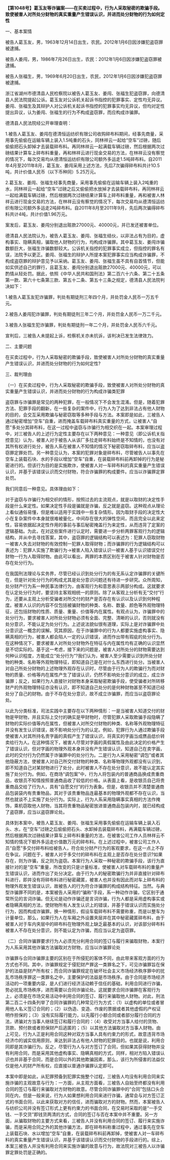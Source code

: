 **【第1048号】葛玉友等诈骗案——在买卖过程中，行为人采取秘密的欺骗手段。致使被害人对所处分财物的真实重量产生错误认识，并进而处分财物的行为如何定性**

一、基本案情

被告人葛玉友，男，1963年12月14日出生，农民。2012年1月6日因涉嫌犯盗窃罪被逮捕。

被告人姜闯，男，1986年7月26日出生，农民：2012年1月6日因涉嫌犯盗窃罪被逮捕。

被告人张福生，男，1969年6月20日出生，农民，2012年1月6日因涉嫌犯盗窃罪被逮捕。

浙江省湖州市德清县人民检察院以被告人葛玉友、姜闯、张福生犯盗窃罪，向德清县人民法院提起公诉。葛玉友对公诉机关起诉书指控的犯罪事实、定性均无异议。姜闯、张福生及其辩护人对公诉机关起诉书指控的犯罪事实均无异议，但均对定性提出异议，认为姜闯、张福生的行为不构成盗窃罪，而应构成诈骗罪。

德清县人民法院经公开审理查明：

1.被告人葛玉友、姜闯在德清恒运纺织有限公司收购碎布料期间，经事先商量，采用事先偷偷在运输车辆上装入1.5吨重的石头，同林祥云一起给“空车”过磅，随后偷偷把石头卸掉才去装载碎布料。再同林祥云一起满载车辆过磅，然后根据两次过磅结果计算车上碎布料重量，再和林祥云进行现金交易的方法，在林祥云没有察觉的情况下，每次交易均从德清恒运纺织有限公司额外多运走1.5吨碎布料。自2011年4月至2011年8月，葛玉友、姜闯采用上述方法，先后7次骗得碎布料共计1O.5吨，共计价值人民币（以下币种同）5.25万元。

2.葛玉友、姜闯、张福生经事先商量，采用事先偷偷在运输车辆上装入2吨重的水，同林祥云一起给“空车”过磅之后又偷偷把水放掉才去装载碎布料，再同林祥云一起给满载车辆过磅，然后根据两次过磅结果计算车上碎布料重量，再和被害人林祥云进行现金交易的方法，在林祥云没有察觉的情况下，每次交易均从德清恒运纺织有限公司额外多运走2吨碎布料。自2011年8月至2011年9月，先后两次骗得碎布料共计4吨，共计价值1.96万元。

案发后，葛玉友、姜闯分别退出赃款27000元、40000元，并已发还被害单位。

德清县人民法院认为，被告人葛玉友、姜闯、张福生结伙，以非法占有为目的，虚构事实、隐瞒真相，骗取他人财物的行为，均构成诈骗罪。其中葛玉友、姜闯诈骗数额巨大，张福生诈骗数额较大。公诉机关指控的犯罪事实成立，但指控的罪名有误，法院予以更正。姜闯、张福生的辩护人所提本案犯罪事实应当构成诈骗罪，不构成盗窃罪的辩护意见予以采纳。葛玉友、姜闯、张福生虽不具有自首情节，但能如实供述自己的罪行，且葛玉友、姜闯分别退出赃款27000元、40000元，可以酌情从轻处罚。据此，依照《中华人民共和国刑法》第二百六十六条、第二十五条第一款、第六十七条第三款、第五十二条、第五十三条之规定，德清县人民法院判决如下：

1.被告人葛玉友犯诈骗罪，判处有期徒刑三年四个月，并处罚金人民币一万五千元。

2.被告人姜闯犯诈骗罪，判处有期徒刑三年二个月，并处罚金人民币一万二千元。

3.被告人张福生犯诈骗罪，判处有期徒刑一年二个月，并处罚金人民币六千元。

宣判后，三被告人未提起上诉，检察机关亦未抗诉，该判决已发生法律效力。

二、主要问题

在买卖过程中，行为人采取秘密的欺骗手段，致使被害人对所处分财物的真实重量产生错误认识，并进而处分财物的行为如何定性?

三、裁判理由

（一）在买卖过程中，行为人采取秘密的欺骗手段，致使被害人对所处分财物的真实重量产生错误认识，并进而处分财物的行为构成诈骗类犯罪

盗窃罪与诈骗罪是常见的两种犯罪，在一般情况下不会发生混淆。但是，随着犯罪方法、犯罪手段的翻新，在一些复杂的案件中，行为人为了达到非法占有他人财物的目的，会交互采用欺骗与秘密窃取等多种手段与方法。本案即是如此，三被告人通过秘密增加“空车”自重，进而掩盖车载碎布料真实重量的方式，让被害人“自愿”多处分其碎布料，在这一过程中盗窃与诈骗行为相交织在一起。本案审理过程中，对三被告人的上述行为定性主要存在以下两种意见：一种意见（即公诉机关指控意见）认为，被害人对于被告人从该厂多拉走碎布料始终是不知情的，也没有对其所有权进行处分，被告人系在被害人不知情的情况下秘密窃取碎布料，应当以盗窃罪定罪处罚。另一种意见认为，本案的犯罪对象是碎布料，尽管被告人以事先在空车上装载石块、水的手段以增加“空车”自重，在装载碎布料前再卸掉的行为是秘密进行的。但该行为目的是实施欺诈，使被害人对一车碎布料的真实重量产生错误认识，并基于该错误认识而交付财物，符合诈骗罪的构成要件。应当以诈骗罪定罪处罚。

我们同意后一种意见。具体理由如下：

对于盗窃与诈骗行为相交织的情形，按照过去的主流观点，就是以取财的决定性手段是什么来定性。如果决定性手段是骗就是诈骗，反之就是盗窃。这种观点从理论上看似通俗易懂，但是难以适用于实践中一些复杂情形。因为取财手段的决定性大小在复杂案件中本身就很难被量化，中间存在很大的弹性空间，而且完全以此来定性，容易依据起决定性作用的事前与事后秘密掩盖行为来定性，从而违背了定案的逻辑基础。为此，在对这些案件进行认定时，需要进一步分析两罪客观行为的逻辑结构，并从中去寻找答案，其中，盗窃罪的逻辑结构可以表述为：犯罪人窃取财物一被害人失去对财物的有效控制一犯罪人取得财物；而诈骗罪的行为逻辑结构可以表述为：犯罪人实施了欺骗行为→被害人陷入错误认识一被害人基于认识错误交付财物一行为人取得财物。由此可以看出，两罪的本质区别在于被害人针对财物是否存在处分行为。

在我国刑法理论与实务界，尽管已经认识到处分行为的有无系认定诈骗罪的关键所在，但是针对处分行为的构成尤其是处分意识问题还有待进一步研究。众所周知，处分财产行为系一种民事法律行为，由客观行为和意思表示两部分构成。这就要求在认定处分行为时，要坚持主客观相统一的原则。除了从客观上分析有无“交付”行为，还要从主观上分析受骗者对所交付的财产是否存在有认识以及认识到何种程度。被害人认识的内容不仅包括被骗财物的种类、名称、数量、颜色等外观物理特征，还包括财物的性质、质量、重量、价值等内在属性。有观点认为，诈骗罪中的处分行为，要求被害人对所处分财物必须有全面、完整、清晰的认识，否则就没有处分意识，不能认定为处分行为。上述说法貌似很有道理，实际上是对诈骗罪中处分意识这一概念的误解。究其原因，在于诈骗罪中的行为人都要实施虚构事实、隐瞒真相的行为，被害人都会陷人一定的认识错误，进而作出带有瑕疵的处分行为。在这种情况下，要求被害人对所处分财物外在特征与内在属性均有正确的认识显然是不切实际的。基于这一考虑，接下来的问题是，被害人对所处分的财物需要达到何种认识程度，方能成立“处分行为”?我们认为，被害人至少需要认识到所处分财物的种类、名称等外观物理特征，即知道自己是在对什么东西进行处分。当被害人对自己所处分财物的上述物理外观存在认识时，尽管由于行为人的欺骗行为而对财物的质量、价格等内在属性产生了错误认识，仍然不影响处分意识的成立，成立诈骗罪；反之，如果行为人直接针对财物本身采取秘密欺骗手段，使受骗者对所转移财产的外观物理特征亦没有认识，即不知道自己处分的是何种财物甚至不知道已经处分了自己的财物。由于不存在处分意识，故不成立诈骗罪，而应当以盗窃罪论处。

以此为分类标准，司法实践中主要存在以下两种情形：一是当被害人知道交付的财物是甲财物，并且实际上交付的确实是甲财物时，尽管犯罪人采取欺骗手段隐瞒了财物的实际价值等内在属性，但被害人对所交付财物的种类、名称等外观物理特征并没有发生认识错误，故不影响处分行为的认定。例如，犯罪行为人通过欺骗手段使被害人对其所持名贵字画的真假产生了错误认识，将真实的字画当成赝品低价转卖给行为人。在这种情况下，被害人尽管对字画的真假属性及由此决定的价格产生了错误认识，但对字画的物理外观本身并没有产生错误认识，知道自己在卖字画，此时的交付行为仍然属于诈骗罪中的处分行为。二是行为人采用秘密“调包”或者其他隐蔽方法，使被害人对自己所交付财物的种类、名称等物理外观都没有认识到，即不知道自己对某财物进行了处分，此时被害人不存在处分意识，故不能认定其实施了处分行为。例如，在商场“调包案”中，行为人将包装内的普通商品换成贵重商品，收银员不知情按照普通商品收了较低的价格。从表面上看，是收银员自己将贵重商品交给了行为人，具有“自愿交付”的行为表象。但是，收银员并不清楚普通商品包装袋内有贵重物品，其对于该贵重物品连最基本的物理外观都不存在认识，当然也就谈不上实施了处分行为。实际上，行为人系采用隐瞒事实真相的方法作掩饰，乘机窃取他人财物，当其将贵重物品秘密放进普通商品包装内时，就已经构成了盗窃罪，应当以盗窃罪论处。

具体到本案中，被告人葛玉友、姜闯、张福生采用事先偷偷在运输车辆上装入石头、水，在“空车”过磅之后偷偷把石头、水卸掉去装载碎布料，再满载车辆过磅，然后根据两次过磅结果计算车上碎布料重量的方法，在被害公司工作人员林祥云不知情的情况下额外多运走价值数万元的碎布料。在上述过程中，被害公司工作人员“自愿”多交付碎布料给被告人，符合处分财产行为的客观要求，在这一点上不存在争议。问题在于，被害人对于多交付的碎布料在主观上是否存在处分意识?如果存在，则为诈骗，反之则为盗窃。本案行为人采取一种秘密的欺骗手段，该行为直接针对的是“空车”重量，所改变的只是计量标准，使被害人对车载碎布料的重量产生错误认识，进而作出了处分决定。由于行为人的秘密欺骗行为并非直接针对碎布料进行，即并没有将碎布料进行秘密藏匿，被害人也并没有因此而对车上碎布料的物理外观发生错误认识，故被告人的行为符合诈骗罪的构成结构特征。当然。与典型诈骗罪不同的是，本案被告人采用的“骗称”手段，系一种动作诈骗，它区别于通常所见的言词诈骗。但无论是动作诈骗还是言词诈骗，行为人都是采用虚构事实或者隐瞒真相的方法，使财物所有人发生认识上的错误，并基于错误认识而实施处分行为，因而构成诈骗罪。换一种情形，假设车载碎布料不需要称重，而是以整车为计量单位，那么，如果行为人在车厢之外设置夹层并在其中秘密藏匿碎布料，由于被害人对于车内夹层中的碎布料在物理外观上缺乏最基本的认识，对该部分碎布料被害人不存在处分意识，则不能认定为诈骗，而应当认定为盗窃罪。

（二）合同诈骗罪要求行为人必须充分利用合同的签订与履行来骗取财物，本案行为人系采用其他诈骗方法骗取对方财物，应当以诈骗罪论处

诈骗罪与合同诈骗罪主要的区别在于所侵犯的客体不同，由此带来客观方面的行为方式也不同。其中，诈骗罪规定于侵犯财产罪这一类罪名之下，可见诈骗罪旨在保护的法益是财产所有权；而合同诈骗罪规定在破坏社会主义市场经济秩序罪中的扰乱市场秩序罪这一类罪名之中，主要保护的法益是市场秩序。由于合同是市场经济活动的一项重要内容，是人们进行经济活动赖于信任的基础，利用合同进行诈骗，势必扰乱市场秩序，进而需要以合同诈骗论处。这就要求合同诈骗罪在客观行为上，必须是在市场交易活动中利用合同的签订、履行来骗取他人财物。对此，刑法第二百二十四条列举了合同诈骗罪的几种常见行为方式：（1）以虚构的单位或者冒用他人名义签订合同的；（2）以伪造、变造、作废的票据或者其他虚假的产权证明作担保的；（3）没有实际履行能力，以先履行小额合同或者部分履行合同的方法，诱骗对方当事人继续签订和履行合同的：（4）收受对方当事人给付的货物、货款、预付款或者担保财产后逃匿的；（5）以其他方法骗取对方当事人财物。由上可见，行为人正是利用合同这种对双方当事人具有约束力的形式，故意违背市场经济巾的诚实信用原则，来达到非法占有他人财物的犯罪目的。也就是说，利用合同即是其诈骗行为。反之，尽管行为人与对方签订了合同，但如果其获得财物并没有利用合同，而是采用其他虚构事实、隐瞒真相的方式，同样，相对方陷入错误认识也并非基于合同，而是合同以外的其他欺骗因素，那么，该行为所侵害的法益仅仅是他人的财产所有权，应直接以普通诈骗罪认定即可。

本案中即是如此，从犯罪预备到犯罪实施整个过程，三被告人均没有利用合同来实施诈骗的主观故意与行为：一方面，从主观方面看，三被告人自始至终都没有利用合同的签订与履行来骗取对方财物的故意。尽管合同诈骗罪中的“合同”包括口头合同在内，但是一般来说，行为人如果想利用合同来进行诈骗，通常会与对方签订正式的书面合同，以此来获取对方的信任，进而骗取对方的财物。然而，本案被告人与纺织公司并没有签订形式上更有约束力的书面合同，在交易时采取的是“一手交钱、一手交货”即钱货两清的方式，合同的签订与否在本案中并不重要。另一方面，从骗取财物的主要方式来看，三被告人并没有利用合同的签订、履行来实施诈骗，而是采用合同之外的其他诈骗方法，即在碎布料称重过程中，通过事先在空车上装载石块、水以增加“空车”自重，在装载碎布料前再卸掉，使被害人对一车碎布料的真实重量产生错误认识，并基于该错误认识而交付财物的手段进行的。综上，本案三被告人并没有利用合同来实施诈骗的故意与行为，故法院对三被告人以诈骗罪定罪处罚是正确的。